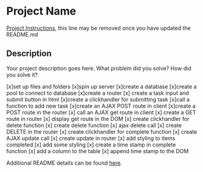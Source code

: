 # Project Name

[Project Instructions](./INSTRUCTIONS.md), this line may be removed once you have updated the README.md

## Description

Your project description goes here. What problem did you solve? How did you solve it?

[x]set up files and folders
[x]spin up server
[x]create a database
[x]create a pool to connect to database
[x]create a router
[x] create a task input and submit button in html
[x]create a clickhandler for submitting task
[x]call a function to add new task
[x]create an AJAX POST route in client
[x]create a POST route in the router
[x] call an AJAX get route in client
[x] create a GET route in router
[x] display get route in the DOM
[x] create clickhandler for delete function
[x] create delete function
[x] ajax delete call
[x] create DELETE in the router
[x] create clickhandler for complete function
[x] create AJAX update call
[x] create update in router
[x] add styling to items completed
[x] add some styling
[x] create a time stamp in complete function
[x] add a column to the table
[x] append time stamp to the DOM

Additional README details can be found [here](https://github.com/PrimeAcademy/readme-template/blob/master/README.md).

